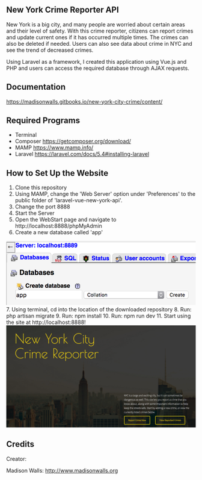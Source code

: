 ## New York Crime Reporter API

New York is a big city, and many people are worried about certain areas and their level of safety. With this crime reporter, citizens can report crimes and update current ones if it has occurred multiple times. The crimes can also be deleted if needed. Users can also see data about crime in NYC and see the trend of decreased crimes.

Using Laravel as a framework, I created this application using Vue.js and PHP and users can access the required database through AJAX requests.

## Documentation

https://madisonwalls.gitbooks.io/new-york-city-crime/content/

## Required Programs


- Terminal
- Composer https://getcomposer.org/download/
- MAMP https://www.mamp.info/
- Laravel https://laravel.com/docs/5.4#installing-laravel

## How to Set Up the Website

1. Clone this repository
2. Using MAMP, change the 'Web Server' option under 'Preferences' to the public folder of 'laravel-vue-new-york-api'.
3. Change the port 8888
4. Start the Server
5. Open the WebStart page and navigate to http://localhost:8888/phpMyAdmin
6. Create a new database called 'app'
<img src="/public/img/database.png">
7. Using terminal, cd into the location of the downloaded repository
8. Run: php artisan migrate
9. Run: npm install
10. Run: npm run dev
11. Start using the site at http://localhost:8888!

<img src="/public/img/homepage.png">

## Credits

Creator:

 Madison Walls:
 http://www.madisonwalls.org
